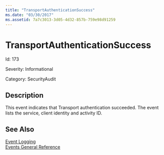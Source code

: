 ```yaml
---
title: "TransportAuthenticationSuccess"
ms.date: "03/30/2017"
ms.assetid: 7a7c3013-3d05-4d32-857b-759e98d91259
---
```

# TransportAuthenticationSuccess
Id: 173  
  
 Severity: Informational  
  
 Category: SecurityAudit  
  
## Description  
 This event indicates that Transport authentication succeeded. The event lists the service, client identity and activity ID.  
  
## See Also  
 [Event Logging](../../../../../docs/framework/wcf/diagnostics/event-logging/index.md)  
 [Events General Reference](../../../../../docs/framework/wcf/diagnostics/event-logging/events-general-reference.md)
